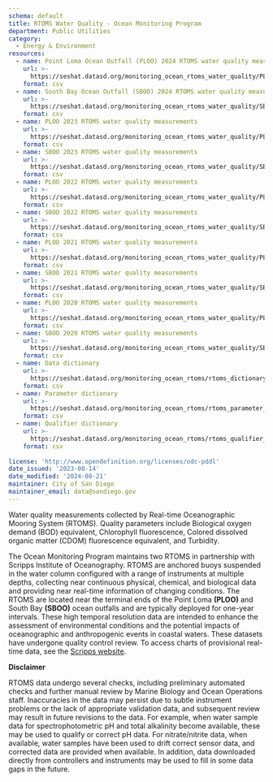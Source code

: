 ```yaml
---
schema: default
title: RTOMS Water Quality - Ocean Monitoring Program
department: Public Utilities
category:
  - Energy & Environment
resources:
  - name: Point Loma Ocean Outfall (PLOO) 2024 RTOMS water quality measurements
    url: >-
      https://seshat.datasd.org/monitoring_ocean_rtoms_water_quality/PLOO_water_quality_2024_datasd.csv
    format: csv
  - name: South Bay Ocean Outfall (SBOO) 2024 RTOMS water quality measurements
    url: >-
      https://seshat.datasd.org/monitoring_ocean_rtoms_water_quality/SBOO_water_quality_2024_datasd.csv
    format: csv
  - name: PLOO 2023 RTOMS water quality measurements
    url: >-
      https://seshat.datasd.org/monitoring_ocean_rtoms_water_quality/PLOO_water_quality_2023_datasd.csv
    format: csv
  - name: SBOO 2023 RTOMS water quality measurements
    url: >-
      https://seshat.datasd.org/monitoring_ocean_rtoms_water_quality/SBOO_water_quality_2023_datasd.csv
    format: csv
  - name: PLOO 2022 RTOMS water quality measurements
    url: >-
      https://seshat.datasd.org/monitoring_ocean_rtoms_water_quality/PLOO_water_quality_2022_datasd.csv
    format: csv
  - name: SBOO 2022 RTOMS water quality measurements
    url: >-
      https://seshat.datasd.org/monitoring_ocean_rtoms_water_quality/SBOO_water_quality_2022_datasd.csv
    format: csv
  - name: PLOO 2021 RTOMS water quality measurements
    url: >-
      https://seshat.datasd.org/monitoring_ocean_rtoms_water_quality/PLOO_water_quality_2021_datasd.csv
    format: csv
  - name: SBOO 2021 RTOMS water quality measurements
    url: >-
      https://seshat.datasd.org/monitoring_ocean_rtoms_water_quality/SBOO_water_quality_2021_datasd.csv
    format: csv
  - name: PLOO 2020 RTOMS water quality measurements
    url: >-
      https://seshat.datasd.org/monitoring_ocean_rtoms_water_quality/PLOO_water_quality_2020_datasd.csv
    format: csv
  - name: SBOO 2020 RTOMS water quality measurements
    url: >-
      https://seshat.datasd.org/monitoring_ocean_rtoms_water_quality/SBOO_water_quality_2020_datasd.csv
    format: csv
  - name: Data dictionary
    url: >-
      https://seshat.datasd.org/monitoring_ocean_rtoms/rtoms_dictionary_datasd.csv
    format: csv
  - name: Parameter dictionary
    url: >-
      https://seshat.datasd.org/monitoring_ocean_rtoms/rtoms_parameter_dictionary_datasd.csv
    format: csv
  - name: Qualifier dictionary
    url: >-
      https://seshat.datasd.org/monitoring_ocean_rtoms/rtoms_qualifier_dictionary_datasd.csv
    format: csv
  
license: 'http://www.opendefinition.org/licenses/odc-pddl'
date_issued: '2023-08-14'
date_modified: '2024-08-21'
maintainer: City of San Diego
maintainer_email: data@sandiego.gov
---
```

Water quality measurements collected by Real-time Oceanographic Mooring System (RTOMS). Quality parameters include Biological oxygen demand (BOD) equivalent, Chlorophyll fluorescence, Colored dissolved organic matter (CDOM) fluorescence equivalent, and Turbidity.

<!--more-->

The Ocean Monitoring Program maintains two RTOMS in partnership with Scripps Institute of Oceanography. RTOMS are anchored buoys suspended in the water column configured with a range of instruments at multiple depths, collecting near continuous physical, chemical, and biological data and providing near real-time information of changing conditions. The RTOMS are located near the terminal ends of the Point Loma **(PLOO)** and South Bay **(SBOO)** ocean outfalls and are typically deployed for one-year intervals. These high temporal resolution data are intended to enhance the assessment of environmental conditions and the potential impacts of oceanographic and anthropogenic events in coastal waters. These datasets have undergone quality control review. To access charts of provisional real-time data, see the [Scripps website](https://mooring.ucsd.edu//).

**Disclaimer**

RTOMS data undergo several checks, including preliminary automated checks and further manual review by Marine Biology and Ocean Operations staff. Inaccuracies in the data may persist due to subtle instrument problems or the lack of appropriate validation data, and subsequent review may result in future revisions to the data. For example, when water sample data for spectrophotometric pH and total alkalinity become available, these may be used to qualify or correct pH data. For nitrate/nitrite data, when available, water samples have been used to drift correct sensor data, and corrected data are provided when available. In addition, data downloaded directly from controllers and instruments may be used to fill in some data gaps in the future.